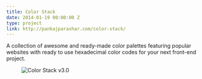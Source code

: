 ```yaml
---
title: Color Stack
date: 2014-01-19 00:00:00 Z
type: project
link: http://pankajparashar.com/color-stack/
---
```


A collection of awesome and ready-made color palettes featuring popular websites
with ready to use hexadecimal color codes for your next front-end project.

<figure>
    <img src="https://res.cloudinary.com/dw9fem4ki/image/upload/v1421586084/color-stack_o0m7kn.png" alt="Color Stack v3.0" style="margin-bottom: -1.5em;">
</figure>
